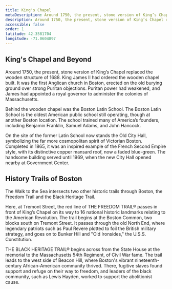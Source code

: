 ```yaml
---
title: King's Chapel
metaDescription: Around 1750, the present, stone version of King’s Chapel replaced the wooden structure of 1688.
description: Around 1750, the present, stone version of King’s Chapel replaced the wooden structure of 1688. King James II had ordered the wooden chapel built. It was the first Anglican church in Boston, erected on the old burying ground over strong Puritan objections. Puritan power had weakened, and James had appointed a royal governor to administer the colonies of Massachusetts.
accessible: false
order: 1
latitude: 42.3581704
longitude: -71.0604897
---
```


## King's Chapel and Beyond

Around 1750, the present, stone version of King’s Chapel replaced the wooden structure of 1688. King James II had ordered the wooden chapel built. It was the first Anglican church in Boston, erected on the old burying ground over strong Puritan objections. Puritan power had weakened, and James had appointed a royal governor to administer the colonies of Massachusetts.

Behind the wooden chapel was the Boston Latin School. The Boston Latin School is the oldest American public school still operating, though at another Boston location. The school trained many of America’s founders, including Benjamin Franklin, Samuel Adams, and John Hancock.

On the site of the former Latin School now stands the Old City Hall, symbolizing the far more cosmopolitan spirit of Victorian Boston. Completed in 1865, it was an inspired example of the French Second Empire style, with its distinctive copper mansard roof, now a faded blue-green. The handsome building served until 1969, when the new City Hall opened nearby at Government Center.

## History Trails of Boston

The Walk to the Sea intersects two other historic trails through Boston, the Freedom Trail and the Black Heritage Trail.

Here, at Tremont Street, the red line of THE FREEDOM TRAIL® passes in front of King’s Chapel on its way to 16 national historic landmarks relating to the American Revolution. The trail begins at the Boston Common, two blocks south on Tremont Street. It passes through the old North End, where legendary patriots such as Paul Revere plotted to foil the British military strategy, and goes on to Bunker Hill and "Old Ironsides," the U.S.S. Constitution.

THE BLACK HERITAGE TRAIL® begins across from the State House at the memorial to the Massachusetts 54th Regiment, of Civil War fame. The trail leads to the west side of Beacon Hill, where Boston's vibrant nineteenth-century African-American community thrived. There, fugitive slaves found support and refuge on their way to freedom, and leaders of the black community, such as Lewis Hayden, worked to support the abolitionist cause.